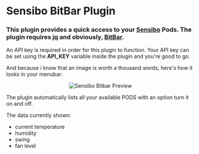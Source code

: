 # Sensibo BitBar Plugin

### This plugin provides a quick access to your [Sensibo](https://sensibo.com/) Pods. The plugin requires [jq](https://github.com/stedolan/jq) and obviously, [BitBar](https://getbitbar.com/).

An API key is required in order for this plugin to function. Your API key can be set using the **API_KEY** variable inside the plugin and you're good to go.

And because i know that an image is worth a thousand words, here's how it looks in your menubar:

<p align="center">
<img src="https://i.imgur.com/uy3ynSp.png" alt="Sensibo Bitbar Preview" />
</p>

The plugin automatically lists all your available PODS with an option turn it on and off.

The data currently shown:

 - current temperature
 - humidity
 - swing
 - fan level
